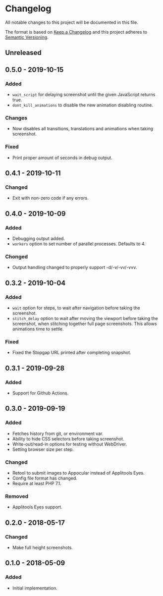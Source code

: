 # Changelog
All notable changes to this project will be documented in this file.

The format is based on [Keep a Changelog](http://keepachangelog.com/en/1.0.0/)
and this project adheres to [Semantic Versioning](http://semver.org/spec/v2.0.0.html).

## Unreleased

## 0.5.0 - 2019-10-15
### Added
- `wait_script` for delaying screenshot until the given JavaScript
  returns true.
- `dont_kill_animations` to disable the new animation disabling routine.

### Changes
- Now disables all transitions, translations and animations when
  taking screenshot.

### Fixed
- Print proper amount of seconds in debug output.

## 0.4.1 - 2019-10-11
### Changed
- Exit with non-zero code if any errors.

## 0.4.0 - 2019-10-09
### Added
- Debugging output added.
- `workers` option to set number of parallel processes. Defaults to 4.

### Chonged
- Output handling changed to properly support -d/-v/-vv/-vvv.

## 0.3.2 - 2019-10-04
### Added
- `wait` option for steps, to wait after navigation before taking the
  screenshot.
- `stitch_delay` option to wait after moving the viewport before
  taking the screenshot, when stitching together full page
  screenshots. This allows animations time to settle.

### Fixed
- Fixed the Stopgap URL printed after completing snapshot.

## 0.3.1 - 2019-09-28
### Added
- Support for Github Actions.

## 0.3.0 - 2019-09-19
### Added
- Fetches history from git, or environment var.
- Ability to hide CSS selectors before taking screenshot.
- Write-out/read-in options for testing without WebDriver.
- Setting browser size per step.

### Changed
- Retool to submit images to Appocular instead of Applitools Eyes.
- Config file format has changed.
- Require at least PHP 7.1.

### Removed
- Applitools Eyes support.

## 0.2.0 - 2018-05-17
### Changed
- Make full height screenshots.

## 0.1.0 - 2018-05-09
### Added
- Initial implementation.
